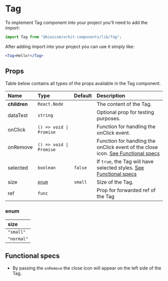 # Tag

To implement Tag component into your project you'll need to add the import:

```jsx
import Tag from "@kiwicom/orbit-components/lib/Tag";
```

After adding import into your project you can use it simply like:

```jsx
<Tag>Hello!</Tag>
```

## Props

Table below contains all types of the props available in the Tag component.

| Name         | Type                    | Default | Description                                                                                          |
| :----------- | :---------------------- | :------ | :--------------------------------------------------------------------------------------------------- |
| **children** | `React.Node`            |         | The content of the Tag.                                                                              |
| dataTest     | `string`                |         | Optional prop for testing purposes.                                                                  |
| onClick      | `() => void \| Promise` |         | Function for handling the onClick event.                                                             |
| onRemove     | `() => void \| Promise` |         | Function for handling the onClick event of the close icon. [See Functional specs](#functional-specs) |
| selected     | `boolean`               | `false` | If `true`, the Tag will have selected styles. [See Functional specs](#functional-specs)              |
| size         | [`enum`](#enum)         | `small` | Size of the Tag.                                                                                     |
| ref          | `func`                  |         | Prop for forwarded ref of the Tag                                                                    |

### enum

| size       |
| :--------- |
| `"small"`  |
| `"normal"` |

## Functional specs

- By passing the `onRemove` the close icon will appear on the left side of the Tag.
